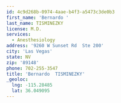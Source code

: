 ```yaml
---
id: 4c9d268b-0974-4aae-b4f3-a5473c3de0b3
first_name: 'Bernardo '
last_name: TISMINEZKY
license: M.D.
services:
  - Anesthesiology
address: '9260 W Sunset Rd  Ste 200'
city: 'Las Vegas'
state: NV
zip: '89148'
phone: 702-255-3547
title: 'Bernardo  TISMINEZKY'
_geoloc:
  lng: -115.28485
  lat: 36.049095
---
```

